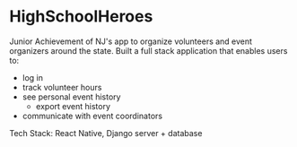 # HighSchoolHeroes
Junior Achievement of NJ's app to organize volunteers and event organizers around the state. Built a full stack application that enables users to:
- log in
- track volunteer hours
- see personal event history
  - export event history 
- communicate with event coordinators

Tech Stack: React Native, Django server + database
